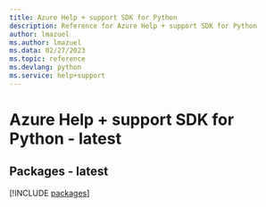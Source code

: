 ```yaml
---
title: Azure Help + support SDK for Python
description: Reference for Azure Help + support SDK for Python
author: lmazuel
ms.author: lmazuel
ms.data: 02/27/2023
ms.topic: reference
ms.devlang: python
ms.service: help+support
---
```

# Azure Help + support SDK for Python - latest
## Packages - latest
[!INCLUDE [packages](help-+-support-index.md)]